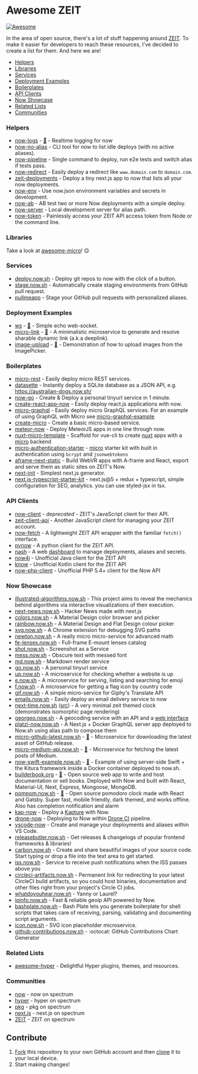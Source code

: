 # Awesome ZEIT

[![Awesome](https://cdn.rawgit.com/sindresorhus/awesome/d7305f38d29fed78fa85652e3a63e154dd8e8829/media/badge.svg)](https://github.com/sindresorhus/awesome)

In the area of open source, there's a lot of stuff happening around [ZEIT](https://zeit.co). To make it easier for developers to reach these resources, I've decided to create a list for them. And here we are!

- [Helpers](#helpers)
- [Libraries](#libraries)
- [Services](#services)
- [Deployment Examples](#deployment-examples)
- [Boilerplates](#boilerplates)
- [API Clients](#api-clients)
- [Now Showcase](#now-showcase)
- [Related Lists](#related-lists)
- [Communities](#communities)

### Helpers

- [now-logs](https://logs.now.sh) - [📖](https://github.com/berzniz/now-logs) - Realtime logging for now
- [now-no-alias](https://github.com/remy/now-no-alias) - CLI tool for now to list idle deploys (with no active aliases).
- [now-pipeline](https://github.com/bahmutov/now-pipeline) - Single command to deploy, run e2e tests and switch alias if tests pass.
- [now-redirect](https://github.com/vdanchenkov/now-redirect) - Easily deploy a redirect like `www.domain.com` to `domain.com`.
- [zeit-deployments](https://github.com/pranaygp/zeit-deployments) - Deploy a tiny next.js app to now that lists all your now deployments.
- [now-env](https://github.com/sergiodxa/now-env) - Use now.json environment variables and secrets in development.
- [now-ab](https://github.com/sergiodxa/now-ab) - AB test two or more Now deployments with a simple deploy.
- [now-server](https://github.com/markmarijnissen/now-server) - Local development server for alias path.
- [now-token](https://github.com/shawnbot/now-token) - Painlessly access your ZEIT API access token from Node or the command line.

### Libraries

Take a look at [awesome-micro](https://github.com/amio/awesome-micro)! 😌

### Services

- [deploy.now.sh](https://deploy.now.sh) - Deploy git repos to now with the click of a button.
- [stage.now.sh](https://stage.now.sh) - Automatically create staging environments from GitHub pull request.
- [pullmeapp](https://github.com/ricardocasares/pullmeapp) - Stage your GitHub pull requests with personalized aliases.

### Deployment Examples

- [ws](https://ws.now.sh) - [📖](https://github.com/hemanth/ws-now) - Simple echo web-socket.
- [micro-link](https://micro-link.now.sh) - [📖](https://github.com/xkawi/micro-link) - A minimalistic microservice to generate and resolve sharable dynamic link (a.k.a deeplink).
- [image-upload](https://getexponent.com/@community/image-upload-example) - [📖](https://github.com/exponentjs/image-upload-example) - Demonstration of how to upload images from the ImagePicker.

### Boilerplates

- [micro-rest](https://github.com/hyperfuse/micro-rest) - Easily deploy micro REST services.
- [datasette](https://github.com/simonw/datasette) - Instantly deploy a SQLite database as a JSON API, e.g. https://australian-dogs.now.sh/
- [now-go](https://github.com/amio/now-go) - Create & Deploy a personal tinyurl service in 1 minute.
- [create-react-app-now](https://github.com/xkawi/create-react-app-now) - Easily deploy react.js applications with now.
- [micro-graphql](https://github.com/hyperfuse/micro-graphql) - Easily deploy micro GraphQL services. For an example of using GraphQL with Micro see [micro-graphql-example](https://www.github.com/timneutkens/micro-graphql)
- [create-micro](https://github.com/romuloalves/create-micro) - Create a basic micro-based service.
- [meteor-now](https://github.com/mazlix/meteor-now) - Deploy MeteorJS apps in one line through now.
- [nuxt-micro-template](https://github.com/vuchl/nuxt-micro-template) - Scaffold for vue-cli to create [nuxt](https://github.com/nuxt/nuxt.js) apps with a [micro](https://github.com/zeit/micro) backend
- [micro-authentication-starter](https://github.com/littleStudent/micro-authentication-starter) - [micro](https://github.com/zeit/micro) starter kit with built in authentication using `bcrypt` and `jsonwebtokens`
- [aframe-next-static](https://github.com/michaltakac/aframe-next-static) - Build WebVR apps with A-frame and React, export and serve them as static sites on ZEIT's Now.
- [next-init](https://www.npmjs.com/package/next-init) - Simplest next.js generator.
- [next.js-typescript-starter-kit](https://github.com/deptno/next.js-typescript-starter-kit) - next.js@5 + redux + typescript, simple configuration for SEO, analytics. you can use styled-jsx in tsx.

### API Clients

- [now-client](https://github.com/zeit/now-client) - *deprecated* - ZEIT's JavaScript client for their API.
- [zeit-client-api](https://github.com/massless/zeit-client-api) - Another JavaScript client for managing your ZEIT account.
- [now-fetch](https://github.com/shawnbot/now-fetch) - A lightweight ZEIT API wrapper with the familiar `fetch()` interface.
- [pynow](https://github.com/controversial/pynow) - A python client for the ZEIT API.
- [nash](https://github.com/littleStudent/now_dashboard) - A web [dashboard](https://nash.now.sh) to manage deployments, aliases and secrets.
- [now4j](https://github.com/rm3l/now4j) - Unofficial Java client for the ZEIT API
- [know](https://github.com/rm3l/know) - Unofficial Kotlin client for the ZEIT API
- [now-php-client](https://github.com/joecohens/now-php-client) - Unofficial PHP 5.4+ client for the Now API

### Now Showcase

- [illustrated-algorithms.now.sh](https://illustrated-algorithms.now.sh/) - This project aims to reveal the mechanics behind algorithms via interactive visualizations of their execution.
- [next-news.now.sh](https://next-news.now.sh/) - Hacker News made with next.js
- [colors.now.sh](https://colors.now.sh/) - A Material Design color browser and picker
- [rainbow.now.sh](https://rainbow.now.sh) - A Material Design and Flat Design colour picker
- [xvg.now.sh](https://xvg.now.sh/) - A Chrome extension for debugging SVG paths
- [newton.now.sh](https://newton.now.sh/) - A really micro micro-service for advanced math
- [fe-lenses.now.sh](https://fe-lenses.now.sh/) - Full-frame E-mount lenses catalog
- [shot.now.sh](https://shot.now.sh/) - Screenshot as a Service
- [mess.now.sh](https://mess.now.sh/) - Obscure text with messed font
- [md.now.sh](https://md.now.sh/) - Markdown render service
- [go.now.sh](https://go.now.sh) - A personal tinyurl service
- [up.now.sh](https://up.now.sh/) - A microservice for checking whether a website is up
- [e.now.sh](https://e.now.sh/) - A microservice for serving, listing and searching for emoji
- [f.now.sh](https://f.now.sh/) - A microservice for getting a flag icon by country code
- [gif.now.sh](https://gif.now.sh) - A simple micro-service for Giphy's Translate API
- [emails.now.sh](https://emails.now.sh) - Easily deploy an email delivery service to now
- [next-time.now.sh](https://next-time.now.sh) ([src](https://github.com/billymoon/next-time)) - A very minimal zeit themed clock (demonstrates isomorphic page rendering)
- [georgeo.now.sh](https://github.com/rmpato/georgeo) - A geocoding service with an API and a [web interface](https://georgeo.now.sh)
- [platzi-now.now.sh](https://platzi-now.now.sh/) - A Next.js + Docker GraphQL server app deployed to Now.sh using alias path to compose them
- [micro-github-latest.now.sh](https://micro-github-latest.now.sh/) - [📖](https://github.com/evenchange4/micro-github-latest) - Microservice for downloading the latest asset of GitHub release.
- [micro-medium-api.now.sh](https://micro-medium-api.now.sh/) - [📖](https://github.com/evenchange4/micro-medium-api) - Microservice for fetching the latest posts of Medium.
- [now-swift-example.now.sh](https://now-swift-example.now.sh/) - [📖](https://github.com/aranajhonny/now-swift-example) - Example of using server-side Swift + the Kitura framework inside a Docker container deployed to now.sh.
- [builderbook.org](https://builderbook.org/) - [📖](https://github.com/builderbook/builderbook) - Open source web app to write and host documentation or sell books. Deployed with Now and built with React, Material-UI, Next, Express, Mongoose, MongoDB.
- [pompom.now.sh](https://pompom.now.sh/) - [📖](https://github.com/pantharshit00/pomodoro-gatsby) - Open source pomodoro clock made with React and Gatsby. Super fast, mobile friendly, dark themed, and works offline. Also has completion notification and alarm
- [kap-now](https://github.com/lucaperret/kap-now) - Deploy a [Kapture](https://github.com/wulkano/kap) with Now.
- [drone-now](https://github.com/lucaperret/drone-now) - Deploying to Now within [Drone CI](https://drone.io) pipeline.
- [vscode-now](https://github.com/lucaperret/vscode-now) - Create and manage your deployments and aliases within VS Code.
- [releasebutler.now.sh](https://releasebutler.now.sh/) - Get releases & changelogs of popular frontend frameworks & libraries!
- [carbon.now.sh](https://carbon.now.sh/) - Create and share beautiful images of your source code. Start typing or drop a file into the text area to get started.
- [iss.now.sh](https://iss.now.sh) - Service to receive push notifications when the ISS passes above you
- [circleci-artifacts.now.sh](https://circleci-artifacts.now.sh/) - Permanent link for redirecting to your latest CircleCI build artifacts, so you could host binaries, documentation and other files right from your project's Circle CI jobs.
- [whatdoyouhear.now.sh](https://whatdoyouhear.now.sh) - Yanny or Laurel?
- [ipinfo.now.sh](https://github.com/GitSquared/ipapi) - Fast & reliable geoip API powered by Now.
- [bashplate.now.sh](https://bashplate.now.sh) - Bash Plate lets you generate boilerplate for shell scripts that takes care of receiving, parsing, validating and documenting script arguments.
- [icon.now.sh](https://icon.now.sh) - SVG icon placeholder microservice.
- [github-contributions.now.sh](https://github-contributions.now.sh) - :octocat: GitHub Contributions Chart Generator

### Related Lists

- [awesome-hyper](https://github.com/bnb/awesome-hyper) - Delightful Hyper plugins, themes, and resources.

### Communities

- [now](https://spectrum.chat/zeit/now) - now on spectrum
- [hyper](https://spectrum.chat/zeit/hyper) - hyper on spectrum
- [pkg](https://spectrum.chat/zeit/pkg) - pkg on spectrum
- [next.js](https://spectrum.chat/next-js) - next.js on spectrum
- [ZEIT](https://spectrum.chat/zeit) - ZEIT on spectrum

## Contribute

1. [Fork](https://help.github.com/articles/fork-a-repo/) this repository to your own GitHub account and then [clone](https://help.github.com/articles/cloning-a-repository/) it to your local device.
2. Start making changes!

